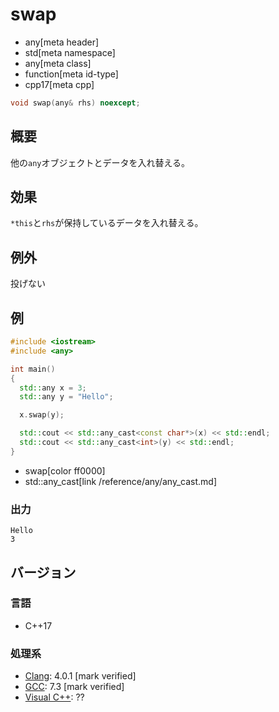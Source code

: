 # swap
* any[meta header]
* std[meta namespace]
* any[meta class]
* function[meta id-type]
* cpp17[meta cpp]

```cpp
void swap(any& rhs) noexcept;
```

## 概要
他の`any`オブジェクトとデータを入れ替える。


## 効果
`*this`と`rhs`が保持しているデータを入れ替える。


## 例外
投げない


## 例
```cpp example
#include <iostream>
#include <any>

int main()
{
  std::any x = 3;
  std::any y = "Hello";

  x.swap(y);

  std::cout << std::any_cast<const char*>(x) << std::endl;
  std::cout << std::any_cast<int>(y) << std::endl;
}
```
* swap[color ff0000]
* std::any_cast[link /reference/any/any_cast.md]

### 出力
```
Hello
3
```

## バージョン
### 言語
- C++17

### 処理系
- [Clang](/implementation.md#clang): 4.0.1 [mark verified]
- [GCC](/implementation.md#gcc): 7.3 [mark verified]
- [Visual C++](/implementation.md#visual_cpp): ??
